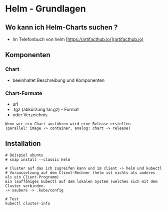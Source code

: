 # Helm - Grundlagen

## Wo kann ich Helm-Charts suchen ? 

 * Im Telefonbuch von helm [https://artifacthub.io/](artifacthub.io)

## Komponenten 

### Chart

  * beeinhaltet Beschreibung und Komponenten 

### Chart-Formate 

  * url
  * .tgz (abkürzung tar.gz) - Format 
  * oder Verzeichnis 

```
Wenn wir ein Chart ausführen wird eine Release erstellen 
(parallel: image -> container, analog: chart -> release)
```

## Installation 

```
# Beispiel ubuntu 
# snap install --classic helm

# Cluster auf das ich zugreifen kann und im client -> helm und kubectl 
# Voraussetzung auf dem Client-Rechner (helm ist nichts als anderes als ein Client-Programm) 
Ein lauffähiges kubectl auf dem lokalen System (welches sich mit dem Cluster verbinden.
-> saubere -> .kube/config 

# Test
kubectl cluster-info 

```

